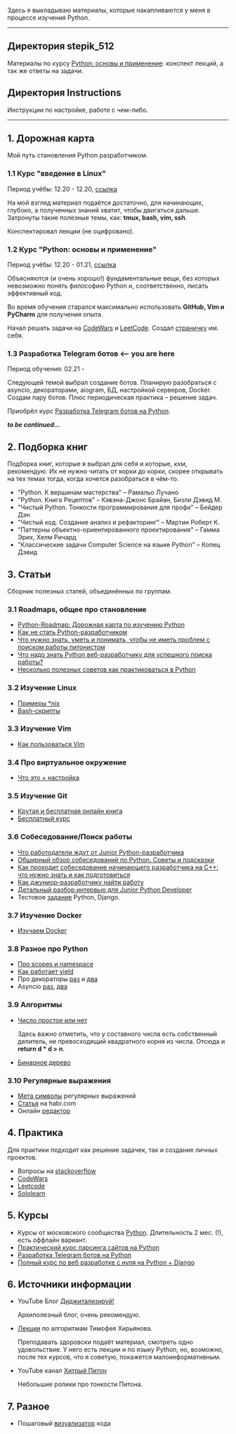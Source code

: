 Здесь я выкладываю материалы, которые накапливаются у меня в процессе изучения Python.

------------

## Директория stepik_512
Материалы по курсу [Python: основы и применение](https://stepik.org/course/512/ "Python: основы и применение"): конспект лекций, а так же ответы на задачи.

## Директория Instructions

Инструкции по настройке, работе с чем-либо.

------------

## 1. Дорожная карта

Мой путь становления Python разработчиком.

### 1.1 Курс "введение в Linux"

Период учёбы: 12.20 - 12.20, [ссылка](https://stepik.org/course/73/)

На мой взгляд материал подаётся достаточно, для начинающих, глубоко, а полученных знаний хватит, чтобы двигаться дальше. Затронуты такие полезные темы, как: **tmux, bash, vim, ssh**.

Конспектировал лекции (не оцифровано).

### 1.2 Курс "Python: основы и применение"

Период учёбы: 12.20 - 01.21, [ссылка](https://stepik.org/course/512/)

Объясняются (и очень хорошо!) фундаментальные вещи, без которых невозможно понять философию Python и, соответственно, писать эффективный код.

Во время обучения старался максимально использовать **GitHub, Vim и PyCharm** для получения опыта.

Начал решать задачи на [CodeWars](https://www.codewars.com/users/LoGoFiOS) и [LeetCode](https://leetcode.com/logofios/). Создал [страничку](https://logofios.github.io/) им. себя.

### 1.3 Разработка Telegram ботов <– you are here

Период обучения: 02.21 - 

Следующей темой выбрал создание ботов. Планирую разобраться с asyncio, декораторами, aiogram, БД, настройкой серверов, Docker. Создам пару ботов. Плюс периодическая практика – решение задач. 

Приобрёл курс [Разработка Telegram ботов на Python](https://www.udemy.com/course/aiogram-python/). 

***to be continued...***

## 2. Подборка книг

Подборка книг, которые я выбрал для себя и которые, кхм, рекомендую. Их не нужно читать от корки до корки, скорее открывать на тех темах тогда, когда хочется разобраться в чём-то.

- "Python. К вершинам мастерства" – Рамальо Лучано
- "Python. Книга Рецептов" – Кэвэна-Джонс Брайан, Бизли Дэвид М.
- "Чистый Python. Тонкости программирования для профи" – Бейдер Дэн
- "Чистый код. Создание анализ и рефакторинг" – Мартин Роберт К.
- "Паттерны объектно-ориентированного проектирования" – Гамма Эрих, Хелм Ричард
- "Классические задачи Computer Science на языке Python" – Копец Дэвид

## 3. Статьи

Сборник полезных статей, объединённых по группам. 

### 3.1 Roadmaps, общее про становление

- [Python-Roadmap: Дорожная карта по изучению Python](https://github.com/GnuriaN/Python-Roadmap)
- [Как не стать Python-разработчиком](https://habr.com/ru/post/350748/)
- [Что нужно знать, уметь и понимать, чтобы не иметь проблем с поиском работы питонистом](https://habr.com/ru/post/311642/)
- [Что надо знать Python веб-разработчику для успешного поиска работы?](https://www.youtube.com/watch?v=9kLI6R0heTQ)
- [Несколько полезных советов как практиковаться в Python](https://habr.com/ru/post/478900/)

### 3.2 Изучение Linux

- [Примеры *nix](http://najomi.org/_nix)
- [Bash-скрипты](https://habr.com/ru/company/ruvds/blog/325522/)

### 3.3 Изучение Vim

- [ Как пользоваться Vim](http://najomi.org/vim)

### 3.4 Про виртуальное окружение

- [Что это + настройка](https://python-scripts.com/virtualenv)

### 3.5 Изучение Git

- [Крутая и бесплатная онлайн книга](https://git-scm.com/book/ru/v2)
- [Бесплатный курс](https://githowto.com/ru)

### 3.6 Собеседование/Поиск работы

- [Что работодатели ждут от Junior Python-разработчика](https://tproger.ru/articles/what-junior-python-dev-should-know/)
- [Обширный обзор собеседований по Python. Советы и подсказки](https://habr.com/ru/post/439576/)
- [Как проходит собеседование начинающего разработчика на С++: что нужно знать и как подготовиться](https://habr.com/ru/company/yandex_praktikum/blog/533154/)
- [Как джуниор-разработчику найти работу ](https://vc.ru/flood/29126-kak-dzhunior-razrabotchiku-nayti-rabotu)
- [Детальный разбор интервью для Junior Python Developer](https://habr.com/ru/post/458746/)
- Тестовое [задание](https://www.notion.so/backend-14c451038c5541c9996095192db75fc6) Python, Django.

### 3.7 Изучение Docker

- [Изучаем Docker](https://habr.com/ru/company/ruvds/blog/438796/)

### 3.8 Разное про Python

- [Про scopes и namespace](https://realpython.com/python-scope-legb-rule/#using-enclosing-scopes-as-closures)
- [Как работает yield](https://habr.com/ru/post/132554/)
- Про декораторы [раз](https://tirinox.ru/python-decorators/) и [два](https://tirinox.ru/parametric-decorator/)
- Asyncio [раз](https://webdevblog.ru/obzor-async-io-v-python-3-7/), [два](https://realpython.com/python-concurrency/)

### 3.9   Алгоритмы

- [Число простое или нет](https://foxford.ru/wiki/informatika/proverka-chisla-na-prostotu-v-python)

  Здесь важно отметить, что у составного числа есть собственный делитель, не превосходящий квадратного корня из числа. Отсюда и **return d * d > n**.

- [Бинарное дерево](https://stephenagrice.medium.com/how-to-implement-a-binary-search-tree-in-python-e1cdba29c533)

### 3.10 Регулярные выражения

* [Мета символы](https://www.debuggex.com/cheatsheet/regex/python) регулярных выражений
* [Статья](https://habr.com/ru/post/349860/) на habr.com
* Онлайн [редактор](https://regex101.com/#python)


## 4. Практика

Для практики подходит как решение задачек, так и создание личных проектов.

- Вопросы на [stackoverflow](https://ru.stackoverflow.com/questions/tagged/python)
- [CodeWars](https://www.codewars.com/)
- [Leetcode](https://leetcode.com/problemset/all/)
- [Sololearn](https://www.sololearn.com/)

## 5. Курсы

- Курсы от московского сообщества [Python](https://learn.python.ru/). Длительность 2 мес. (!), есть оффлайн вариант.
- [Практический курс парсинга сайтов на Python](https://www.patreon.com/posts/karta-kurs-na-30462246)
- [Разработка Telegram ботов на Python](https://www.udemy.com/course/aiogram-python/)
- [Полный курс по веб разработке с нуля на Python + Django ](https://www.udemy.com/course/python-pythondjango/)

## 6. Источники информации

- YouTube Блог [Диджитализируй!](https://www.youtube.com/channel/UC9MK8SybZcrHR3CUV4NMy2g)

  Архиполезный блог, очень рекомендую.

- [Лекции](https://youtube.com/playlist?list=PLRDzFCPr95fK7tr47883DFUbm4GeOjjc0) по алгоритмам Тимофея Хирьянова.

  Преподавать здоровски подаёт материал, смотреть одно удовольствие. У него есть лекции и по языку Python, но, возможно, после тех курсов, что я советую, покажется малоинформативным. 

- YouTube канал [Хитрый Питон](https://www.youtube.com/channel/UC2-j4-hV33hboyK1FtukJ9w/videos)

  Небольшие ролики про тонкости Питона. 

## 7. Разное

- Пошаговый [визуализатор](http://www.pythontutor.com/) кода